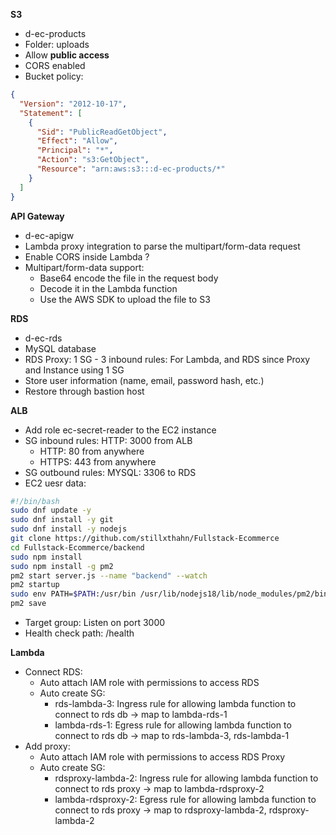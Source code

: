 **S3**
- d-ec-products
- Folder: uploads
- Allow **public access**
- CORS enabled
- Bucket policy:
```json
{
  "Version": "2012-10-17",
  "Statement": [
	{
	  "Sid": "PublicReadGetObject",
	  "Effect": "Allow",
	  "Principal": "*",
	  "Action": "s3:GetObject",
	  "Resource": "arn:aws:s3:::d-ec-products/*"
	}
  ]
}
```

**API Gateway**
- d-ec-apigw
- Lambda proxy integration to parse the multipart/form-data request
- Enable CORS inside Lambda ?
- Multipart/form-data support: 
  - Base64 encode the file in the request body
  - Decode it in the Lambda function
  - Use the AWS SDK to upload the file to S3

**RDS**
- d-ec-rds
- MySQL database
- RDS Proxy: 1 SG - 3 inbound rules: For Lambda, and RDS since Proxy and Instance using 1 SG
- Store user information (name, email, password hash, etc.)
- Restore through bastion host

**ALB**
- Add role ec-secret-reader to the EC2 instance
- SG inbound rules: HTTP: 3000 from ALB
  - HTTP: 80 from anywhere
  - HTTPS: 443 from anywhere
- SG outbound rules: MYSQL: 3306 to RDS
- EC2 uesr data:
```bash
#!/bin/bash
sudo dnf update -y
sudo dnf install -y git
sudo dnf install -y nodejs
git clone https://github.com/stillxthahn/Fullstack-Ecommerce
cd Fullstack-Ecommerce/backend
sudo npm install
sudo npm install -g pm2
pm2 start server.js --name "backend" --watch
pm2 startup
sudo env PATH=$PATH:/usr/bin /usr/lib/nodejs18/lib/node_modules/pm2/bin/pm2 startup systemd -u ec2-user --hp /home/ec2-user
pm2 save

```
- Target group: Listen on port 3000
- Health check path: /health

**Lambda**
- Connect RDS:
  - Auto attach IAM role with permissions to access RDS 
  - Auto create SG:
    - rds-lambda-3: Ingress rule for allowing lambda function to connect to rds db -> map to lambda-rds-1
    - lambda-rds-1: Egress rule for allowing lambda function to connect to rds db -> map to rds-lambda-3, rds-lambda-1
- Add proxy:
  - Auto attach IAM role with permissions to access RDS Proxy
  - Auto create SG:
    - rdsproxy-lambda-2: Ingress rule for allowing lambda function to connect to rds proxy -> map to lambda-rdsproxy-2
    - lambda-rdsproxy-2: Egress rule for allowing lambda function to connect to rds proxy -> map to rdsproxy-lambda-2, rdsproxy-lambda-2 